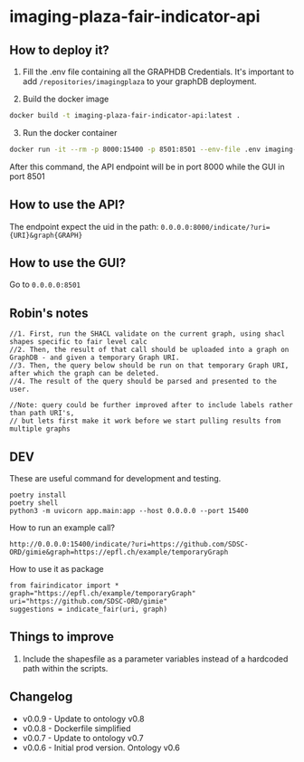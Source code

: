 # imaging-plaza-fair-indicator-api

## How to deploy it? 

1. Fill the .env file containing all the GRAPHDB Credentials. It's important to add `/repositories/imagingplaza` to your graphDB deployment. 

2. Build the docker image

``` bash
docker build -t imaging-plaza-fair-indicator-api:latest . 
```

3. Run the docker container

``` bash
docker run -it --rm -p 8000:15400 -p 8501:8501 --env-file .env imaging-plaza-fair-indicator-api:latest
```

After this command, the API endpoint will be in port 8000 while the GUI in port 8501

## How to use the API? 

The endpoint expect the uid in the path: `0.0.0.0:8000/indicate/?uri={URI}&graph{GRAPH}`

## How to use the GUI? 

Go to `0.0.0.0:8501`

## Robin's notes

```
//1. First, run the SHACL validate on the current graph, using shacl shapes specific to fair level calc
//2. Then, the result of that call should be uploaded into a graph on GraphDB - and given a temporary Graph URI.
//3. Then, the query below should be run on that temporary Graph URI, after which the graph can be deleted.
//4. The result of the query should be parsed and presented to the user.

//Note: query could be further improved after to include labels rather than path URI's,
// but lets first make it work before we start pulling results from multiple graphs
```

## DEV

These are useful command for development and testing.

```
poetry install
poetry shell
python3 -m uvicorn app.main:app --host 0.0.0.0 --port 15400
```

How to run an example call?

```
http://0.0.0.0:15400/indicate/?uri=https://github.com/SDSC-ORD/gimie&graph=https://epfl.ch/example/temporaryGraph
```

How to use it as package
```
from fairindicator import *
graph="https://epfl.ch/example/temporaryGraph"
uri="https://github.com/SDSC-ORD/gimie"
suggestions = indicate_fair(uri, graph)
```

## Things to improve

1. Include the shapesfile as a parameter variables instead of a hardcoded path within the scripts.


## Changelog

- v0.0.9 - Update to ontology v0.8
- v0.0.8 - Dockerfile simplified
- v0.0.7 - Update to ontology v0.7
- v0.0.6 - Initial prod version. Ontology v0.6